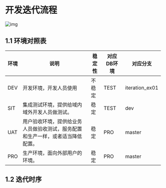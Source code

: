# 开发迭代流程

![img](https://cdn.nlark.com/yuque/0/2021/png/10386414/1619507277659-9d33ec5b-5267-4b67-b79c-c2293993adaf.png)

## 1.1 环境对照表

| 环境 | 说明                                                         | 稳定性 | 对应DB环境 | 对应分支       |
| ---- | ------------------------------------------------------------ | ------ | ---------- | -------------- |
| DEV  | 开发环境，开发人员使用                                       | 不稳定 | TEST       | iteration_ex01 |
| SIT  | 集成测试环境，提供给域内域外开发人员做测试。                 | 稳定   | TEST       | dev            |
| UAT  | 用户验收环境，提供给业务人员做验收测试，服务配置和生产一样，或者适当降低配置。 | 稳定   | PRO        | master         |
| PRO  | 生产环境，面向外部用户的环境。                               | 稳定   | PRO        | master         |

## 1.2 迭代时序

# 